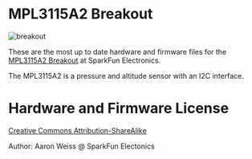 MPL3115A2 Breakout
====

![breakout](https://dlnmh9ip6v2uc.cloudfront.net/images/products/1/1/0/8/4/11084-01_small.jpg)

These are the most up to date hardware and firmware files for the [MPL3115A2 Breakout](https://www.sparkfun.com/products/11084) at SparkFun Electronics.

The MPL3115A2 is a pressure and altitude sensor with an I2C interface. 

Hardware and Firmware License
====
[Creative Commons Attribution-ShareAlike](http://creativecommons.org/licenses/by-sa/3.0/)

Author: Aaron Weiss @ SparkFun Electonics
